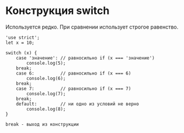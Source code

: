 # Конструкция switch
Используется редко. При сравнении использует строгое равенство.

    'use strict';
    let x = 10;

    switch (x) {
        case 'значение': // равносильно if (x === 'значение')
            console.log(5);
        break;
        case 6:          // равносильно if (x === 6)
            console.log(6);
        break;
        case 7:          // равносильно if (x === 7)
            console.log(7);
        break;
        default:         // ни одно из условий не верно
            console.log(8);
    }

    break - выход из конструкции
